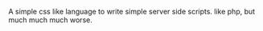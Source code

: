 A simple css like language to write simple server side scripts.
like php, but much much much worse.

